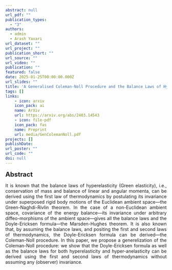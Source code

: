 ```yaml
---
abstract: null
url_pdf: ""
publication_types:
  - "3"
authors:
  - admin
  - Arash Yavari
url_dataset: ""
url_project: ""
publication_short: ""
url_source: ""
url_video: ""
publication: ""
featured: false
date: 2025-01-25T00:00:00.000Z
url_slides: ""
title: 'A Generalised Coleman-Noll Procedure and the Balance Laws of Hyper-Anelasticity'
tags: []
links:
    - icon: arxiv
    icon_pack: ai
    name: ArXiv
    url: https://arxiv.org/abs/2403.14543
    - icon: file-pdf
    icon_pack: fas
    name: Preprint
    url: media/GenColemanNoll.pdf
projects: []
publishDate: 
url_poster: ""
url_code: ""
doi: null
---
```

<big><big><b>Abstract</b></big></big>
<div style="text-align: justify">It is known that the balance laws of hyperelasticity (Green elasticity), i.e., conservation of mass and balance of linear and angular momenta, can be derived using the first law of thermodynamics by postulating its invariance under superposed rigid body motions of the Euclidean ambient space—the Green-Naghdi-Rivlin theorem. In the case of a non-Euclidean ambient space, covariance of the energy balance—its invariance under arbitrary diffeo-morphisms of the ambient space—gives all the balance laws and the Doyle-Ericksen formula—the Marsden-Hughes theorem. It is also known that, by assuming the balance laws, and positing the first and second laws of thermodynamics, the Doyle-Ericksen formula can be derived—the Coleman-Noll procedure. In this paper, we propose a generelization of the Coleman-Noll procedure: we show that the Doyle-Ericksen formula as well as the balance laws for both hyperelasticity and hyper-anelasticity can be derived using the first and second laws of thermodynamics without assuming any (observer) invariance.
</div>